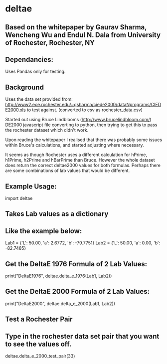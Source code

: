 # deltae

## Based on the whitepaper by Gaurav Sharma, Wencheng Wu and Endul N. Dala from University of Rochester, Rochester, NY

## Dependancies:
Uses Pandas only for testing.

## Background

Uses the data set provided from: http://www2.ece.rochester.edu/~gsharma/ciede2000/dataNprograms/CIEDE2000.xls to test against. (converted to csv as rochester_data.csv)

Started out using Bruce Lindblooms (http://www.brucelindbloom.com/) DE2000 javascript file converting to python, then trying to get this to pass the rochester dataset which didn't work. 

Upon reading the whitepaper I realised that there was probably some issues within Bruce's calculations, and started adjusting where necessary. 

It seems as though Rochester uses a different calculation for hPrime, h1Prime, h2Prime and hBarPrime than Bruce. However the whole dataset does return the correct deltae2000 values for both formulas. Perhaps there are some combinations of lab values that would be different.

## Example Usage:

import deltae

## Takes Lab values as a dictionary
## Like the example below:

Lab1 = {'L': 50.00, 'a': 2.6772, 'b': -79.7751}
Lab2 = {'L': 50.00, 'a': 0.00, 'b': -82.7485}

## Get the DeltaE 1976 Formula of 2 Lab Values:
print("DeltaE1976", deltae.delta_e_1976(Lab1, Lab2))

## Get the DeltaE 2000 Formula of 2 Lab Values:
print("DeltaE2000", deltae.delta_e_2000(Lab1, Lab2))

## Test a Rochester Pair
## Type in the rochester data set pair that you want to see the values off.
deltae.delta_e_2000_test_pair(33)
